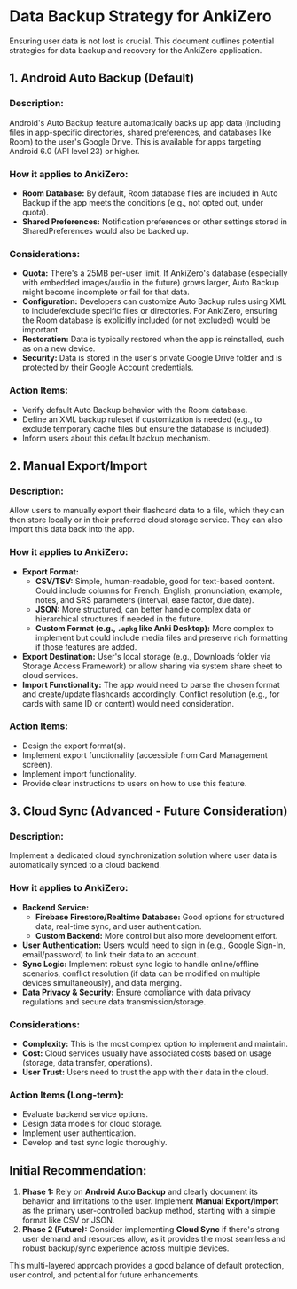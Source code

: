 # Data Backup Strategy for AnkiZero

Ensuring user data is not lost is crucial. This document outlines potential strategies for data backup and recovery for the AnkiZero application.

## 1. Android Auto Backup (Default)

### Description:
Android's Auto Backup feature automatically backs up app data (including files in app-specific directories, shared preferences, and databases like Room) to the user's Google Drive. This is available for apps targeting Android 6.0 (API level 23) or higher.

### How it applies to AnkiZero:
- **Room Database:** By default, Room database files are included in Auto Backup if the app meets the conditions (e.g., not opted out, under quota).
- **Shared Preferences:** Notification preferences or other settings stored in SharedPreferences would also be backed up.

### Considerations:
- **Quota:** There's a 25MB per-user limit. If AnkiZero's database (especially with embedded images/audio in the future) grows larger, Auto Backup might become incomplete or fail for that data.
- **Configuration:** Developers can customize Auto Backup rules using XML to include/exclude specific files or directories. For AnkiZero, ensuring the Room database is explicitly included (or not excluded) would be important.
- **Restoration:** Data is typically restored when the app is reinstalled, such as on a new device.
- **Security:** Data is stored in the user's private Google Drive folder and is protected by their Google Account credentials.

### Action Items:
- Verify default Auto Backup behavior with the Room database.
- Define an XML backup ruleset if customization is needed (e.g., to exclude temporary cache files but ensure the database is included).
- Inform users about this default backup mechanism.

## 2. Manual Export/Import

### Description:
Allow users to manually export their flashcard data to a file, which they can then store locally or in their preferred cloud storage service. They can also import this data back into the app.

### How it applies to AnkiZero:
- **Export Format:**
    - **CSV/TSV:** Simple, human-readable, good for text-based content. Could include columns for French, English, pronunciation, example, notes, and SRS parameters (interval, ease factor, due date).
    - **JSON:** More structured, can better handle complex data or hierarchical structures if needed in the future.
    - **Custom Format (e.g., `.apkg` like Anki Desktop):** More complex to implement but could include media files and preserve rich formatting if those features are added.
- **Export Destination:** User's local storage (e.g., Downloads folder via Storage Access Framework) or allow sharing via system share sheet to cloud services.
- **Import Functionality:** The app would need to parse the chosen format and create/update flashcards accordingly. Conflict resolution (e.g., for cards with same ID or content) would need consideration.

### Action Items:
- Design the export format(s).
- Implement export functionality (accessible from Card Management screen).
- Implement import functionality.
- Provide clear instructions to users on how to use this feature.

## 3. Cloud Sync (Advanced - Future Consideration)

### Description:
Implement a dedicated cloud synchronization solution where user data is automatically synced to a cloud backend.

### How it applies to AnkiZero:
- **Backend Service:**
    - **Firebase Firestore/Realtime Database:** Good options for structured data, real-time sync, and user authentication.
    - **Custom Backend:** More control but also more development effort.
- **User Authentication:** Users would need to sign in (e.g., Google Sign-In, email/password) to link their data to an account.
- **Sync Logic:** Implement robust sync logic to handle online/offline scenarios, conflict resolution (if data can be modified on multiple devices simultaneously), and data merging.
- **Data Privacy & Security:** Ensure compliance with data privacy regulations and secure data transmission/storage.

### Considerations:
- **Complexity:** This is the most complex option to implement and maintain.
- **Cost:** Cloud services usually have associated costs based on usage (storage, data transfer, operations).
- **User Trust:** Users need to trust the app with their data in the cloud.

### Action Items (Long-term):
- Evaluate backend service options.
- Design data models for cloud storage.
- Implement user authentication.
- Develop and test sync logic thoroughly.

## Initial Recommendation:

1.  **Phase 1:** Rely on **Android Auto Backup** and clearly document its behavior and limitations to the user. Implement **Manual Export/Import** as the primary user-controlled backup method, starting with a simple format like CSV or JSON.
2.  **Phase 2 (Future):** Consider implementing **Cloud Sync** if there's strong user demand and resources allow, as it provides the most seamless and robust backup/sync experience across multiple devices.

This multi-layered approach provides a good balance of default protection, user control, and potential for future enhancements.
